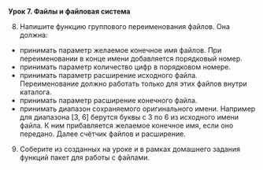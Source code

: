 **Урок 7. Файлы и файловая система**

8. Напишите функцию группового переименования файлов. Она должна:

- принимать параметр желаемое конечное имя файлов. При переименовании в конце имени добавляется порядковый номер.
- принимать параметр количество цифр в порядковом номере.
- принимать параметр расширение исходного файла. Переименование должно работать только для этих файлов внутри каталога.
- принимать параметр расширение конечного файла.
- принимать диапазон сохраняемого оригинального имени. Например для диапазона [3, 6] берутся буквы с 3 по 6 из исходного
  имени файла. К ним прибавляется желаемое конечное имя, если оно передано. Далее счётчик файлов и расширение.

9. Соберите из созданных на уроке и в рамках домашнего задания функций пакет для работы с файлами.